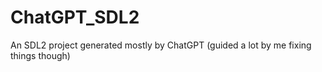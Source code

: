 # ChatGPT_SDL2
An SDL2 project generated mostly by ChatGPT (guided a lot by me fixing things though)
